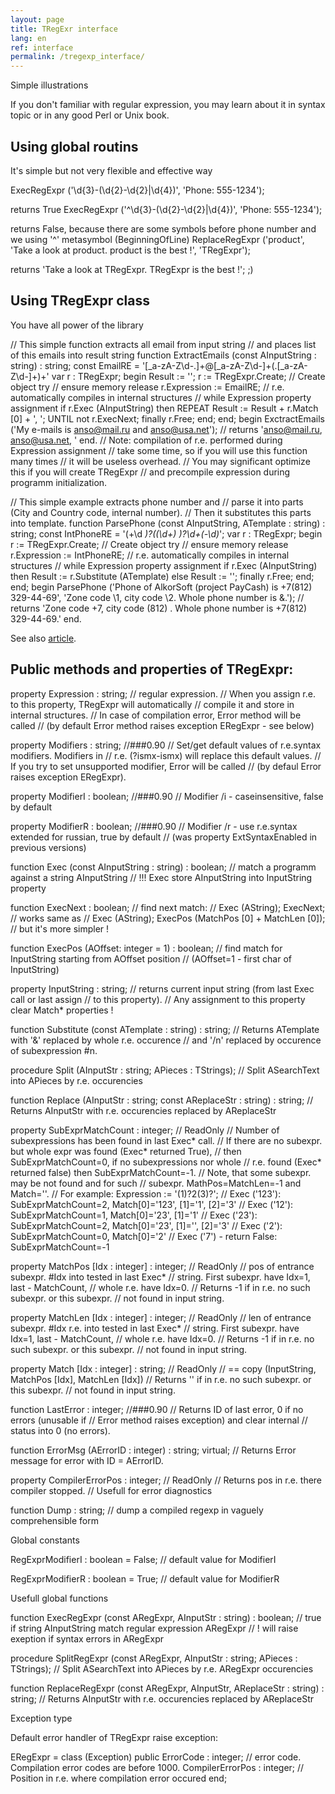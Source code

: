 ```yaml
---
layout: page
title: TRegExr interface
lang: en
ref: interface
permalink: /tregexp_interface/
---
```


Simple illustrations

If you don't familiar with regular expression, you may learn about it in syntax topic or in any good Perl or Unix book.

## Using global routins
It's simple but not very flexible and effective way

 ExecRegExpr ('\d{3}-(\d{2}-\d{2}|\d{4})', 'Phone: 555-1234');


returns True
 ExecRegExpr ('^\d{3}-(\d{2}-\d{2}|\d{4})', 'Phone: 555-1234');


returns False, because there are some symbols before phone number and we using '^' metasymbol (BeginningOfLine)
 ReplaceRegExpr ('product', 'Take a look at product. product is the best !', 'TRegExpr');


returns 'Take a look at TRegExpr. TRegExpr is the best !'; ;)

## Using TRegExpr class
You have all power of the library

// This simple function extracts all email from input string
// and places list of this emails into result string
function ExtractEmails (const AInputString : string) : string;
const
   EmailRE = '[_a-zA-Z\d\-\.]+@[_a-zA-Z\d\-]+(\.[_a-zA-Z\d\-]+)+'
var
   r : TRegExpr;
begin
   Result := '';
   r := TRegExpr.Create; // Create object
   try // ensure memory release
      r.Expression := EmailRE;
      // r.e. automatically compiles in internal structures
      // while Expression property assignment
      if r.Exec (AInputString) then
         REPEAT
            Result := Result + r.Match [0] + ', ';
         UNTIL not r.ExecNext;
      finally r.Free;
   end;
end;
begin
   ExctractEmails ('My e-mails is anso@mail.ru and anso@usa.net');
   // returns 'anso@mail.ru, anso@usa.net, '
end.
// Note: compilation of r.e. performed during Expression assignment
// take some time, so if you will use this function many times
// it will be useless overhead.
// You may significant optimize this if you will create TRegExpr
// and precompile expression during programm initialization.


// This simple example extracts phone number and
// parse it into parts (City and Country code, internal number).
// Then it substitutes this parts into template.
function ParsePhone (const AInputString, ATemplate : string) : string;
const
   IntPhoneRE = '(\+\d *)?(\(\d+\) *)?\d+(-\d*)*';
var
   r : TRegExpr;
begin
   r := TRegExpr.Create; // Create object
   try // ensure memory release
      r.Expression := IntPhoneRE;
      // r.e. automatically compiles in internal structures
      // while Expression property assignment
      if r.Exec (AInputString)
         then Result := r.Substitute (ATemplate)
         else Result := '';
      finally r.Free;
   end;
end;
begin
   ParsePhone ('Phone of AlkorSoft (project PayCash) is +7(812) 329-44-69',
   'Zone code \1, city code \2. Whole phone number is &.');
   // returns 'Zone code +7, city code (812) . Whole phone number is +7(812) 329-44-69.'
end.


See also [article](http://masterandrey.com/text_processing_from_birds_eye_view/).


## Public methods and properties of TRegExpr:

property Expression : string;
// regular expression.
// When you assign r.e. to this property, TRegExpr will automatically
// compile it and store in internal structures.
// In case of compilation error, Error method will be called
// (by default Error method raises exception ERegExpr - see below)

property Modifiers : string; //###0.90
// Set/get default values of r.e.syntax modifiers. Modifiers in
// r.e. (?ismx-ismx) will replace this default values.
// If you try to set unsupported modifier, Error will be called
// (by defaul Error raises exception ERegExpr).

property ModifierI : boolean; //###0.90
// Modifier /i - caseinsensitive, false by default

property ModifierR : boolean; //###0.90
// Modifier /r - use r.e.syntax extended for russian, true by default
// (was property ExtSyntaxEnabled in previous versions)

function Exec (const AInputString : string) : boolean;
// match a programm against a string AInputString
// !!! Exec store AInputString into InputString property

function ExecNext : boolean;
// find next match:
// Exec (AString); ExecNext;
// works same as
// Exec (AString); ExecPos (MatchPos [0] + MatchLen [0]);
// but it's more simpler !

function ExecPos (AOffset: integer = 1) : boolean;
// find match for InputString starting from AOffset position
// (AOffset=1 - first char of InputString)

property InputString : string;
// returns current input string (from last Exec call or last assign
// to this property).
// Any assignment to this property clear Match* properties !

function Substitute (const ATemplate : string) : string;
// Returns ATemplate with '&' replaced by whole r.e. occurence
// and '/n' replaced by occurence of subexpression #n.

procedure Split (AInputStr : string; APieces : TStrings);
// Split ASearchText into APieces by r.e. occurencies

function Replace (AInputStr : string; const AReplaceStr : string) : string;
// Returns AInputStr with r.e. occurencies replaced by AReplaceStr

property SubExprMatchCount : integer; // ReadOnly
// Number of subexpressions has been found in last Exec* call.
// If there are no subexpr. but whole expr was found (Exec* returned True),
// then SubExprMatchCount=0, if no subexpressions nor whole
// r.e. found (Exec* returned false) then SubExprMatchCount=-1.
// Note, that some subexpr. may be not found and for such
// subexpr. MathPos=MatchLen=-1 and Match=''.
// For example: Expression := '(1)?2(3)?';
// Exec ('123'): SubExprMatchCount=2, Match[0]='123', [1]='1', [2]='3'
// Exec ('12'): SubExprMatchCount=1, Match[0]='23', [1]='1'
// Exec ('23'): SubExprMatchCount=2, Match[0]='23', [1]='', [2]='3'
// Exec ('2'): SubExprMatchCount=0, Match[0]='2'
// Exec ('7') - return False: SubExprMatchCount=-1

property MatchPos [Idx : integer] : integer; // ReadOnly
// pos of entrance subexpr. #Idx into tested in last Exec*
// string. First subexpr. have Idx=1, last - MatchCount,
// whole r.e. have Idx=0.
// Returns -1 if in r.e. no such subexpr. or this subexpr.
// not found in input string.

property MatchLen [Idx : integer] : integer; // ReadOnly
// len of entrance subexpr. #Idx r.e. into tested in last Exec*
// string. First subexpr. have Idx=1, last - MatchCount,
// whole r.e. have Idx=0.
// Returns -1 if in r.e. no such subexpr. or this subexpr.
// not found in input string.

property Match [Idx : integer] : string; // ReadOnly
// == copy (InputString, MatchPos [Idx], MatchLen [Idx])
// Returns '' if in r.e. no such subexpr. or this subexpr.
// not found in input string.

function LastError : integer; //###0.90
// Returns ID of last error, 0 if no errors (unusable if
// Error method raises exception) and clear internal
// status into 0 (no errors).

function ErrorMsg (AErrorID : integer) : string; virtual;
// Returns Error message for error with ID = AErrorID.

property CompilerErrorPos : integer; // ReadOnly
// Returns pos in r.e. there compiler stopped.
// Usefull for error diagnostics

function Dump : string;
// dump a compiled regexp in vaguely comprehensible form


Global constants

RegExprModifierI : boolean = False;
// default value for ModifierI

RegExprModifierR : boolean = True;
// default value for ModifierR


Usefull global functions

function ExecRegExpr (const ARegExpr, AInputStr : string) : boolean;
// true if string AInputString match regular expression ARegExpr
// ! will raise exeption if syntax errors in ARegExpr

procedure SplitRegExpr (const ARegExpr, AInputStr : string; APieces : TStrings);
// Split ASearchText into APieces by r.e. ARegExpr occurencies

function ReplaceRegExpr (const ARegExpr, AInputStr, AReplaceStr : string) : string;
// Returns AInputStr with r.e. occurencies replaced by AReplaceStr


Exception type

Default error handler of TRegExpr raise exception:

ERegExpr = class (Exception)
public
ErrorCode : integer; // error code. Compilation error codes are before 1000.
CompilerErrorPos : integer; // Position in r.e. where compilation error occured
end;


